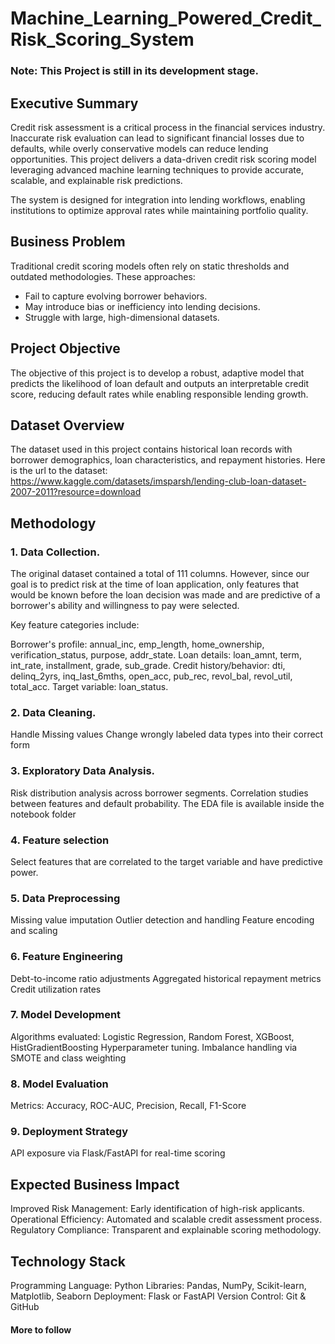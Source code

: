# Machine_Learning_Powered_Credit_Risk_Scoring_System
### Note: This Project is still in its development stage.
## Executive Summary
Credit risk assessment is a critical process in the financial services industry. Inaccurate risk evaluation can lead to significant financial losses due to defaults, while overly conservative models can reduce lending opportunities.
This project delivers a data-driven credit risk scoring model leveraging advanced machine learning techniques to provide accurate, scalable, and explainable risk predictions.

The system is designed for integration into lending workflows, enabling institutions to optimize approval rates while maintaining portfolio quality.

## Business Problem
Traditional credit scoring models often rely on static thresholds and outdated methodologies. These approaches:
- Fail to capture evolving borrower behaviors.
- May introduce bias or inefficiency into lending decisions.
- Struggle with large, high-dimensional datasets.

## Project Objective
The objective of this project is to develop a robust, adaptive model that predicts the likelihood of loan default and outputs an interpretable credit score, reducing default rates while enabling responsible lending growth.

## Dataset Overview
The dataset used in this project contains historical loan records with borrower demographics, loan characteristics, and repayment histories.
Here is the url to the dataset: https://www.kaggle.com/datasets/imsparsh/lending-club-loan-dataset-2007-2011?resource=download 

## Methodology
### 1. Data Collection.
The original dataset contained a total of 111 columns. However, since our goal is to predict risk at the time of loan application, only features that would be known before the loan decision was made and are predictive of a borrower's ability and willingness to pay were selected.

Key feature categories include:

Borrower's profile: annual_inc, emp_length, home_ownership, verification_status, purpose, addr_state.
Loan details: loan_amnt, term, int_rate, installment, grade, sub_grade.
Credit history/behavior: dti, delinq_2yrs, inq_last_6mths, open_acc, pub_rec, revol_bal, revol_util, total_acc.
Target variable: loan_status.

### 2. Data Cleaning.
Handle Missing values
Change wrongly labeled data types into their correct form

### 3. Exploratory Data Analysis.
Risk distribution analysis across borrower segments.
Correlation studies between features and default probability.
The EDA file is available inside the notebook folder

### 4. Feature selection
Select features that are correlated to the target variable and have predictive power.

### 5. Data Preprocessing
Missing value imputation
Outlier detection and handling
Feature encoding and scaling

### 6. Feature Engineering
Debt-to-income ratio adjustments
Aggregated historical repayment metrics
Credit utilization rates

### 7. Model Development
Algorithms evaluated: Logistic Regression, Random Forest, XGBoost, HistGradientBoosting
Hyperparameter tuning.
Imbalance handling via SMOTE and class weighting

### 8. Model Evaluation
Metrics: Accuracy, ROC-AUC, Precision, Recall, F1-Score

### 9. Deployment Strategy
API exposure via Flask/FastAPI for real-time scoring


## Expected Business Impact
Improved Risk Management: Early identification of high-risk applicants.
Operational Efficiency: Automated and scalable credit assessment process.
Regulatory Compliance: Transparent and explainable scoring methodology.

## Technology Stack
Programming Language: Python
Libraries: Pandas, NumPy, Scikit-learn, Matplotlib, Seaborn
Deployment: Flask or FastAPI
Version Control: Git & GitHub

#### More to follow


